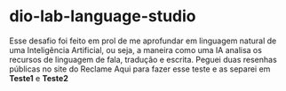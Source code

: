 # dio-lab-language-studio

Esse desafio foi feito em prol de me aprofundar em linguagem natural de uma Inteligência Artificial, ou seja, a maneira como uma IA analisa os recursos de linguagem de fala, tradução e escrita. Peguei duas resenhas públicas no site do Reclame Aqui para fazer esse teste e as separei em <b>Teste1</b> e <b>Teste2</b>
